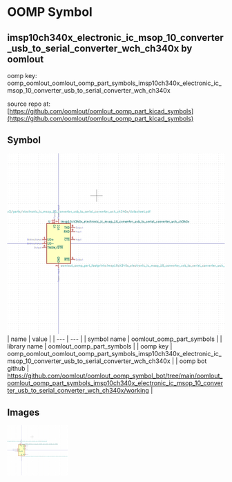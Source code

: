 # OOMP Symbol  
## imsp10ch340x_electronic_ic_msop_10_converter_usb_to_serial_converter_wch_ch340x  by oomlout  
  
oomp key: oomp_oomlout_oomlout_oomp_part_symbols_imsp10ch340x_electronic_ic_msop_10_converter_usb_to_serial_converter_wch_ch340x  
  
source repo at: [https://github.com/oomlout/oomlout_oomp_part_kicad_symbols](https://github.com/oomlout/oomlout_oomp_part_kicad_symbols)  
## Symbol  
  
[![working.png](working_600.png)](working.png)  
| name | value | 
| --- | --- | 
| symbol name | oomlout_oomp_part_symbols | 
| library name | oomlout_oomp_part_symbols | 
| oomp key | oomp_oomlout_oomlout_oomp_part_symbols_imsp10ch340x_electronic_ic_msop_10_converter_usb_to_serial_converter_wch_ch340x | 
| oomp bot github | https://github.com/oomlout/oomlout_oomp_symbol_bot/tree/main/oomlout_oomlout_oomp_part_symbols_imsp10ch340x_electronic_ic_msop_10_converter_usb_to_serial_converter_wch_ch340x/working | 
## Images  
  
[![working.png](working_140.png)](working.png)  
